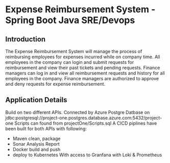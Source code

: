 # Expense Reimbursement System - Spring Boot Java SRE/Devops

## Introduction
The Expense Reimbursement System will manage the process of reimbursing employees for expenses incurred while on company time. All employees in the company can login and submit requests for reimbursement and view their past tickets and pending requests. Finance managers can log in and view all reimbursement requests and history for all employees in the company. Finance managers are authorized to approve and deny requests for expense reimbursement.

## Application Details
Build on two different APIs. 
Connected by Azure Postgre Datbase on jdbc:postgresql://project-one.postgres.database.azure.com:5432/project-one
Scripts can found from projectOne/Scripts.sql
A CICD piplines have been built for both APIs with following:
- Maven clean, package
- Sonar Analysis Report
- Docker build and push
- deploy to Kubernetes
With access to Granfana with Loki & Prometheus 

